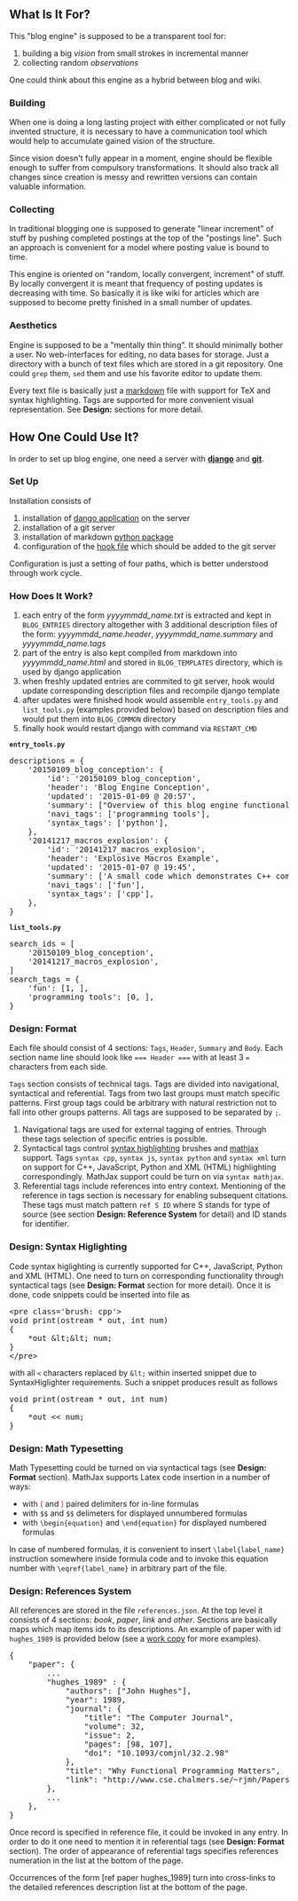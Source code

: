 <!-- Header: Blog Engine Description -->
<!-- Tag: python -->
<!-- Tag: cpp -->
<!-- Summary: Overview of this blog engine functional description (what's it for?) -->
<!-- Summary: and explanation of its structure (how one could use it?). -->

## What Is It For?

This "blog engine" is supposed to be a transparent tool for:

1. building a big _vision_ from small strokes in incremental manner
2. collecting random _observations_

One could think about this engine as a hybrid between blog and wiki.

### Building

When one is doing a long lasting project with either complicated or
not fully invented structure, it is necessary to have a communication
tool which would help to accumulate gained vision of the structure.

Since vision doesn't fully appear in a moment, engine should be flexible
enough to suffer from compulsory transformations. It should also track all
changes since creation is messy and rewritten versions can contain valuable
information.

### Collecting

In traditional blogging one is supposed to generate "linear increment"
of stuff by pushing completed postings at the top of the "postings line".
Such an approach is convenient for a model where posting value is bound to
time.

This engine is oriented on "random, locally convergent, increment" of stuff.
By locally convergent it is meant that frequency of posting updates is
decreasing with time. So basically it is like wiki for articles which are
supposed to become pretty finished in a small number of updates.

### Aesthetics

Engine is supposed to be a "mentally thin thing". It should minimally bother
a user. No web-interfaces for editing, no data bases for storage. Just a
directory with a bunch of text files which are stored in a git repository.
One could `grep` them, `sed` them and use his favorite editor to update them.

Every text file is basically just a
[markdown](https://help.github.com/articles/markdown-basics/) file with
support for TeX and syntax highlighting. Tags are supported for more
convenient visual representation. See **Design:** sections for more detail.

## How One Could Use It?

In order to set up blog engine, one need a server with
[**django**](https://www.djangoproject.com/) and
[**git**](http://git-scm.com/).

### Set Up

Installation consists of

1. installation of
   [dango application](https://github.com/kishmakov/blog_engine/tree/master/blog)
   on the server
2. installation of a git server
3. installation of markdown
   [python package](https://github.com/waylan/Python-Markdown)
4. configuration of the
   [hook file](https://github.com/kishmakov/blog_engine/blob/master/post-receive)
   which should be added to the git server

Configuration is just a setting of four paths, which is better understood
through work cycle.

### How Does It Work?

1. each entry of the form _yyyymmdd_name.txt_ is extracted and kept in
   `BLOG_ENTRIES` directory altogether with 3 additional description files of
   the form: _yyyymmdd_name.header_, _yyyymmdd_name.summary_ and
   _yyyymmdd_name.tags_
2. part of the entry is also kept compiled from markdown into
   _yyyymmdd_name.html_ and stored in `BLOG_TEMPLATES` directory, which is used
   by django application
3. when freshly updated entries are commited to git server, hook would update
   corresponding description files and recompile django template
4. after updates were finished hook would assemble `entry_tools.py` and
   `list_tools.py` (examples provided below) based on description files and
   would put them into `BLOG_COMMON` directory
5. finally hook would restart django with command via `RESTART_CMD`

**`entry_tools.py`**
<pre class='brush: py'>
descriptions = {
    '20150109_blog_conception': {
        'id': '20150109_blog_conception',
        'header': 'Blog Engine Conception',
        'updated': '2015-01-09 @ 20:57',
        'summary': ["Overview of this blog engine functional description.",],
        'navi_tags': ['programming tools'],
        'syntax_tags': ['python'],
    },
    '20141217_macros_explosion': {
        'id': '20141217_macros_explosion',
        'header': 'Explosive Macros Example',
        'updated': '2015-01-07 @ 19:45',
        'summary': ['A small code which demonstrates C++ compiler constraints.',],
        'navi_tags': ['fun'],
        'syntax_tags': ['cpp'],
    },
}
</pre>

**`list_tools.py`**
<pre class='brush: py'>
search_ids = [
    '20150109_blog_conception',
    '20141217_macros_explosion',
]
search_tags = {
    'fun': [1, ],
    'programming tools': [0, ],
}
</pre>

### Design: Format

Each file should consist of 4 sections: `Tags`, `Header`, `Summary`
and `Body`. Each section name line should look like `=== Header ===` with
at least 3 `=` characters from each side.

`Tags` section consists of technical tags. Tags are divided into navigational,
syntactical and referential. Tags from two last groups must match specific
patterns. First group tags could be arbitrary with natural restriction not to
fall into other groups patterns. All tags are supposed to be separated by `;`.

1. Navigational tags are used for external tagging of entries. Through these
   tags selection of specific entries is possible.
2. Syntactical tags control
   [syntax highlighting](http://alexgorbatchev.com/SyntaxHighlighter/) brushes
   and [mathjax](http://mathjax.org) support. Tags `syntax cpp`, `syntax js`,
   `syntax python` and `syntax xml` turn on support for C++, JavaScript, Python
   and XML (HTML) highlighting correspondingly. MathJax support could be turn
   on via `syntax mathjax`.
3. Referential tags include references into entry context. Mentioning of the
   reference in tags section is necessary for enabling subsequent citations.
   These tags must match pattern `ref S ID` where S stands for type of source
   (see section **Design: Reference System** for detail) and ID stands for
   identifier.

### Design: Syntax Higlighting

Code syntax higlighting is currently supported for C++, JavaScript, Python and
XML (HTML). One need to turn on corresponding functionality through syntactical
tags (see **Design: Format** section for more detail). Once it is done,
code snippets could be inserted into file as

<pre>
&lt;pre class='brush: cpp'>
void print(ostream * out, int num)
{
    *out &amp;lt;&amp;lt; num;
}
&lt;/pre>
</pre>

with all `<` characters replaced by `&lt;` within inserted snippet due to
SyntaxHiglighter requirements. Such a snippet produces result as follows

<pre class='brush: cpp'>
void print(ostream * out, int num)
{
    *out &lt;&lt; num;
}
</pre>

### Design: Math Typesetting

Math Typesetting could be turned on via syntactical tags (see
**Design: Format** section). MathJax supports Latex code insertion in a
number of ways:

* with <span style="color:#C7254E">\(</span> and <span style="color:#C7254E">\)</span> paired delimiters for in-line formulas
* with `$$` and `$$` delimeters for displayed unnumbered formulas
* with `\begin{equation}` and `\end{equation}` for displayed numbered formulas

In case of numbered formulas, it is convenient to insert `\label{label_name}`
instruction somewhere inside formula code and to invoke this equation number
with `\eqref{label_name}` in arbitrary part of the file.

### Design: References System

All references are stored in the file `references.json`. At the top level it
consists of 4 sections: _book_, _paper_, _link_ and _other_. Sections are
basically maps which map items ids to its descriptions. An example of paper
with id `hughes_1989` is provided below (see a
[work copy](https://github.com/kishmakov/blog/blob/master/references.json) for
more examples).

<pre>
{
    "paper": {
        ...
        "hughes_1989" : {
            "authors": ["John Hughes"],
            "year": 1989,
            "journal": {
                "title": "The Computer Journal",
                "volume": 32,
                "issue": 2,
                "pages": [98, 107],
                "doi": "10.1093/comjnl/32.2.98"
            },
            "title": "Why Functional Programming Matters",
            "link": "http://www.cse.chalmers.se/~rjmh/Papers/whyfp.pdf"
        },
        ...
    },
}
</pre>

Once record is specified in reference file, it could be invoked in any entry.
In order to do it one need to mention it in referential tags (see
**Design: Format** section). The order of appearance of referential tags
specifies references numeration in the list at the bottom of the page.

Occurrences of the form <span>[</span>ref paper hughes_1989<span>]</span>
turn into cross-links to the detailed references description list at the bottom
of the page.
